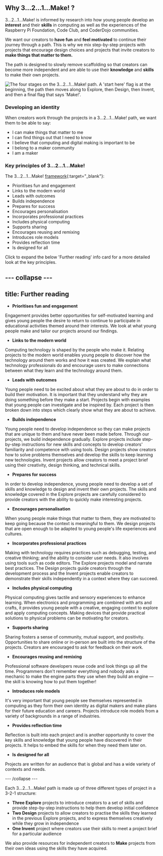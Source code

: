 ## Why 3...2...1...Make! ?

3...2...1...Make! is informed by research into how young people develop an **interest** and their **skills** in computing as well as the experiences of the Raspberry Pi Foundation, Code Club, and CoderDojo communities. 

We want our creators to **have fun** and **feel motivated** to continue their journey through a path. This is why we mix step-by-step projects with projects that encourage design choices and projects that invite creators to **make things that matter to them.** 

The path is designed to slowly remove scaffolding so that creators can become more independent and are able to use their **knowledge** and **skills** to make their own projects.

![The four stages on the 3...2...1...Make! path. A 'start here' flag is at the beginning, the path then moves along to Explore, then Design, then Invent, and then a final flag that says 'Make!'.](images/321make.png)

### Developing an identity

When creators work through the projects in a 3...2...1...Make! path, we want them to be able to say:

+ I can make things that matter to me
+ I can find things out that I need to know
+ I believe that computing and digital making is important to be
+ I belong to a maker community
+ I am a maker

### Key principles of 3...2...1...Make!

The 3...2...1...Make! [framework](https://www.raspberrypi.org/blog/free-coding-resources-children-young-people-digital-making-independence/){:target="_blank"}: 

+ Prioritises fun and engagement
+ Links to the modern world
+ Leads with outcomes
+ Builds independence
+ Prepares for success
+ Encourages personalisation
+ Incorporates professional practices
+ Includes physical computing
+ Supports sharing 
+ Encourages reusing and remixing
+ Introduces role models
+ Provides reflection time
+ Is designed for all 

Click to expand the below 'Further reading' info card for a more detailed look at the key principles. 

--- collapse ---
---
title: Further reading
---

+ **Prioritises fun and engagement**

Engagement provides better opportunities for self-motivated learning and gives young people the desire to return to continue to participate in educational activities themed around their interests. We look at what young people make and tailor our projects around our findings.

+ **Links to the modern world**

Computing technology is shaped by the people who make it. Relating projects to the modern world enables young people to discover how the technology around them works and how it was created. We explain what technology professionals do and encourage users to make connections between what they learn and the technology around them. 

+ **Leads with outcomes**

Young people need to be excited about what they are about to do in order to build their motivation. It is important that they understand why they are doing something before they make a start. Projects begin with examples that young people can investigate and be inspired by. Each project is then broken down into steps which clearly show what they are about to achieve. 

+ **Builds independence**

Young people need to develop independence so they can make projects that are unique to them and have never been made before. Through our projects, we build independence gradually. Explore projects include step-by-step instructions for new skills and concepts to develop creators' familiarity and competence with using tools. Design projects show creators how to solve problems themselves and develop the skills to keep learning new technologies. Invent projects allow creators to meet a project brief using their creativity, design thinking, and technical skills. 

+ **Prepares for success**

In order to develop independence, young people need to develop a set of skills and knowledge to design and invent their own projects. The skills and knowledge covered in the Explore projects are carefully considered to provide creators with the ability to quickly make interesting projects. 

+ **Encourages personalisation**

When young people make things that matter to them, they are motivated to keep going because the context is meaningful to them. We design projects that are open enough to be adapted to young people's life experiences and cultures. 

+ **Incorporates professional practices**

Making with technology requires practices such as debugging, testing, and creative thinking; and the ability to consider user needs. It also involves using tools such as code editors. The Explore projects model and narrate best practices. The Design projects guide creators through the development process and the Invent projects enable creators to demonstrate their skills independently in a context where they can succeed. 

+ **Includes physical computing**

Physical computing gives tactile and sensory experiences to enhance learning. When electronics and programming are combined with arts and crafts, it provides young people with a creative, engaging context to explore and apply computing concepts. Making devices that provide practical solutions to physical problems can be motivating for creators.

+ **Supports sharing**

Sharing fosters a sense of community, mutual support, and positivity. Opportunities to share online or in-person are built into the structure of the projects. Creators are encouraged to ask for feedback on their work.  

+ **Encourages reusing and remixing**

Professional software developers reuse code and look things up all the time. Programmers don't remember everything and nobody asks a mechanic to make the engine parts they use when they build an engine &mdash; the skill is knowing how to put them together!

+ **Introduces role models**

It's very important that young people see themselves represented in computing as they form their own identity as digital makers and make plans for their future education and careers. Projects introduce role models from a variety of backgrounds in a range of industries. 

+ **Provides reflection time**

Reflection is built into each project and is another opportunity to cover the key skills and knowledge that young people have discovered in their projects. It helps to embed the skills for when they need them later on.

+ **Is designed for all**

Projects are written for an audience that is global and has a wide variety of contexts and needs.  

--- /collapse ---

Each 3...2...1...Make! path is made up of three different types of project in a 3-2-1 structure:

+ **Three Explore** projects to introduce creators to a set of skills and provide step-by-step instructions to help them develop initial confidence
+ **Two Design** projects to allow creators to practise the skills they learned in the previous Explore projects, and to express themselves creatively while they grow in independence
+ **One Invent** project where creators use their skills to meet a project brief for a particular audience

We also provide resources for independent creators to **Make** projects from their own ideas using the skills they have acquired.
















